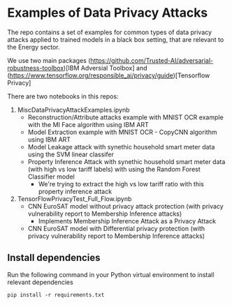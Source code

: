 # Examples of Data Privacy Attacks

The repo contains a set of examples for common types of data privacy attacks applied to trained models in a black box setting, that are relevant to the Energy sector.

We use two main packages (https://github.com/Trusted-AI/adversarial-robustness-toolbox)[IBM Adversial Toolbox] and (https://www.tensorflow.org/responsible_ai/privacy/guide)[Tensorflow Privacy]

There are two notebooks in this repos:

1. MiscDataPrivacyAttackExamples.ipynb
    - Reconstruction/Attribute attacks example with MNIST OCR example with the MI Face algorithm using IBM ART
    - Model Extraction example with MNIST OCR - CopyCNN algorithm using IBM ART
    - Model Leakage attack with synethic household smart meter data using the SVM linear classifer
    - Property Inference Attack with synethic household smart meter data (with high vs low tariff labels) with using the Random Forest Classifier model
        - We're trying to extract the high vs low tariff ratio with this property inference attack
1. TensorFlowPrivacyTest_Full_Flow.ipynb
    - CNN EuroSAT model without privacy attack protection (with privacy vulnerability report to Membership Inference attacks)
       - Implements Membership Inference Attack as a Privacy Attack
    - CNN EuroSAT model with Differential privacy protection (with privacy vulnerability report to Membership Inference attacks)

## Install dependencies

Run the following command in your Python virtual environment to install relevant dependencies

```
pip install -r requirements.txt
```